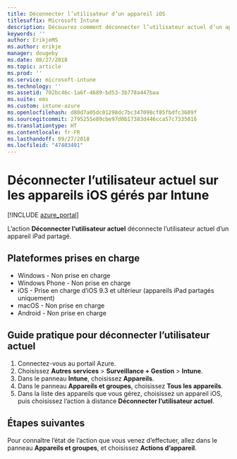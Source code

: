```yaml
---
title: Déconnecter l’utilisateur d’un appareil iOS
titlesuffix: Microsoft Intune
description: Découvrez comment déconnecter l’utilisateur actuel d’un appareil iOS avec Intune.
keywords: ''
author: ErikjeMS
ms.author: erikje
manager: dougeby
ms.date: 08/27/2018
ms.topic: article
ms.prod: ''
ms.service: microsoft-intune
ms.technology: ''
ms.assetid: 702bc46c-1a6f-4689-bd53-3b778a447baa
ms.suite: ems
ms.custom: intune-azure
ms.openlocfilehash: d80d7a05dc01298dc7bc347098cf85fbdfc3689f
ms.sourcegitcommit: 2795255e89cbe97d0b17383d446cca57c7335016
ms.translationtype: HT
ms.contentlocale: fr-FR
ms.lasthandoff: 09/27/2018
ms.locfileid: "47403491"
---
```

# <a name="logout-the-current-user-on-intune-managed-ios-devices"></a>Déconnecter l’utilisateur actuel sur les appareils iOS gérés par Intune


[!INCLUDE [azure_portal](./includes/azure_portal.md)]

L’action **Déconnecter l’utilisateur actuel** déconnecte l’utilisateur actuel d’un appareil iPad partagé. 

## <a name="supported-platforms"></a>Plateformes prises en charge

- Windows - Non prise en charge
- Windows Phone - Non prise en charge
- iOS - Prise en charge d’iOS 9.3 et ultérieur (appareils iPad partagés uniquement)
- macOS - Non prise en charge
- Android - Non prise en charge

## <a name="how-to-log-out-the-current-user"></a>Guide pratique pour déconnecter l’utilisateur actuel

1.  Connectez-vous au portail Azure.
2.  Choisissez **Autres services** > **Surveillance + Gestion** > **Intune**.
3.  Dans le panneau **Intune**, choisissez **Appareils**.
4.  Dans le panneau **Appareils et groupes**, choisissez **Tous les appareils**.
5.  Dans la liste des appareils que vous gérez, choisissez un appareil iOS, puis choisissez l’action à distance **Déconnecter l’utilisateur actuel**.

## <a name="next-steps"></a>Étapes suivantes

Pour connaître l’état de l’action que vous venez d’effectuer, allez dans le panneau **Appareils et groupes**, et choisissez **Actions d’appareil**.
